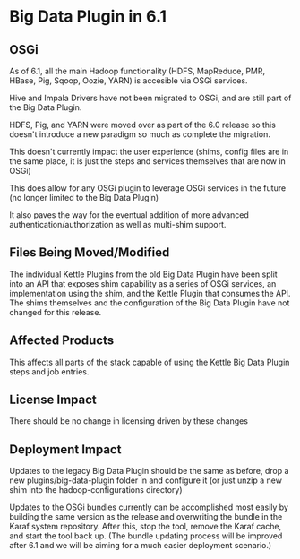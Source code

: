 Big Data Plugin in 6.1
======================
OSGi
----
As of 6.1, all the main Hadoop functionality (HDFS, MapReduce, PMR, HBase, Pig, Sqoop, Oozie, YARN) is accesible via OSGi services.

Hive and Impala Drivers have not been migrated to OSGi, and are still part of the Big Data Plugin.

HDFS, Pig, and YARN were moved over as part of the 6.0 release so this doesn't introduce a new paradigm so much as complete the migration.

This doesn't currently impact the user experience (shims, config files are in the same place, it is just the steps and services themselves that are now in OSGi)

This does allow for any OSGi plugin to leverage OSGi services in the future (no longer limited to the Big Data Plugin)

It also paves the way for the eventual addition of more advanced authentication/authorization as well as multi-shim support.

Files Being Moved/Modified
--------------------------
The individual Kettle Plugins from the old Big Data Plugin have been split into an API that exposes shim capability as a series of OSGi services, an implementation using the shim, and the Kettle Plugin that consumes the API.  The shims themselves and the configuration of the Big Data Plugin have not changed for this release.

Affected Products
-----------------
This affects all parts of the stack capable of using the Kettle Big Data Plugin steps and job entries.

License Impact
--------------
There should be no change in licensing driven by these changes

Deployment Impact
-----------------
Updates to the legacy Big Data Plugin should be the same as before, drop a new plugins/big-data-plugin folder in and configure it (or just unzip a new shim into the hadoop-configurations directory)

Updates to the OSGi bundles currently can be accomplished most easily by building the same version as the release and overwriting the bundle in the Karaf system repository.  After this, stop the tool, remove the Karaf cache, and start the tool back up. (The bundle updating process will be improved after 6.1 and we will be aiming for a much easier deployment scenario.)
